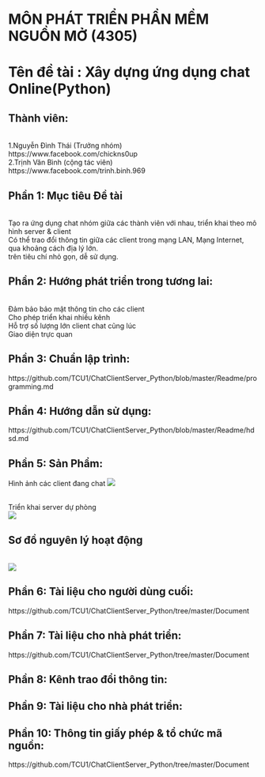 <h1>MÔN PHÁT TRIỂN PHẦN MỀM NGUỒN MỞ (4305)</h1>
<h1>Tên đề tài : Xây dựng ứng dụng chat Online(Python) </h1>
<h2>Thành viên:</h2>
	<br>1.Nguyễn Đình Thái (Trưởng nhóm)
	<br>https://www.facebook.com/chickns0up
	<br>2.Trịnh Văn Bình (cộng tác viên)
	<br>https://www.facebook.com/trinh.binh.969



<h2>Phần 1: Mục tiêu Đề tài</h2>	
		<br> Tạo ra ứng dụng chat nhóm giữa các thành viên với nhau, triển khai theo mô hình server & client
		<br> Có thể trao đổi thông tin giữa các client trong mạng LAN, Mạng Internet, qua khoảng cách địa lý lớn.
		<br> trên tiêu chí nhỏ gọn, dễ sử dụng.

<h2>Phần 2: Hướng phát triển trong tương lai:</h2>
		<br> Đảm bảo bảo mật thông tin cho các client
		<br> Cho phép triển khai nhiều kênh
		<br> Hỗ trợ số lượng lớn client chat cũng lúc
		<br> Giao diện trực quan
	
<h2>Phần 3: Chuẩn lập trình:</h2>
https://github.com/TCU1/ChatClientServer_Python/blob/master/Readme/programming.md


<h2>Phần 4: Hướng dẫn sử dụng:</h2>
https://github.com/TCU1/ChatClientServer_Python/blob/master/Readme/hdsd.md

<h2>Phần 5: Sản Phẩm:</h2>
Hình ảnh các client đang chat
<img src='/img/chat.PNG'>

<br>Triển khai server dự phòng 
<br><img src='/img/server2.PNG'>

<h2><left>Sơ đồ nguyên lý hoạt động</h2>
<br><img src='/img/socket.jpg'></left>


<h2>Phần 6: Tài liệu cho người dùng cuối:</h2>
https://github.com/TCU1/ChatClientServer_Python/tree/master/Document

<h2>Phần 7: Tài liệu cho nhà phát triển:</h2>
https://github.com/TCU1/ChatClientServer_Python/tree/master/Document

<h2>Phần 8: Kênh trao đổi thông tin:</h2>

<h2>Phần 9: Tài liệu cho nhà phát triển:</h2>

<h2>Phần 10: Thông tin giấy phép & tổ chức mã nguồn:</h2>
https://github.com/TCU1/ChatClientServer_Python/tree/master/Document


